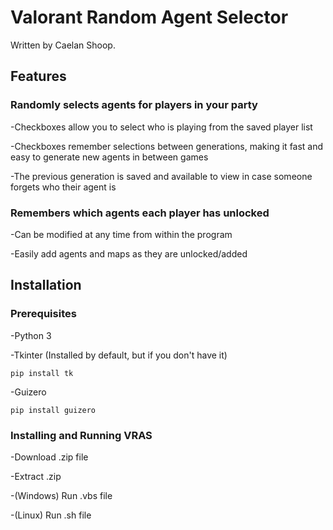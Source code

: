 # Valorant Random Agent Selector

Written by Caelan Shoop.

## Features

### Randomly selects agents for players in your party
-Checkboxes allow you to select who is playing from the saved player list

-Checkboxes remember selections between generations, making it fast and easy to generate new agents in between games

-The previous generation is saved and available to view in case someone forgets who their agent is



### Remembers which agents each player has unlocked
-Can be modified at any time from within the program

-Easily add agents and maps as they are unlocked/added



## Installation

### Prerequisites
-Python 3

-Tkinter (Installed by default, but if you don't have it)

```pip install tk```

-Guizero

```pip install guizero```

### Installing and Running VRAS

-Download .zip file

-Extract .zip

-(Windows) Run .vbs file

-(Linux) Run .sh file
